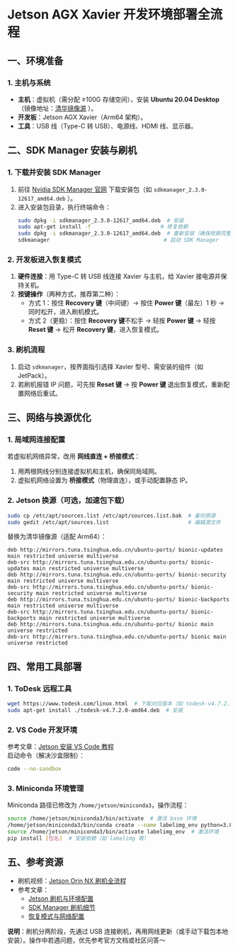 # Jetson AGX Xavier 开发环境部署全流程  

## 一、环境准备  
### 1. 主机与系统  
- **主机**：虚拟机（需分配 ≥100G 存储空间），安装 **Ubuntu 20.04 Desktop**（镜像地址：[清华镜像源](https://mirrors.tuna.tsinghua.edu.cn/ubuntu-releases/20.04.6/ubuntu-20.04.6-desktop-amd64.iso) ）。  
- **开发板**：Jetson AGX Xavier（Arm64 架构）。  
- **工具**：USB 线（Type-C 转 USB）、电源线、HDMI 线、显示器。  


## 二、SDK Manager 安装与刷机  

### 1. 下载并安装 SDK Manager  
1. 前往 [Nvidia SDK Manager 官网](https://developer.nvidia.com/sdk-manager) 下载安装包（如 `sdkmanager_2.3.0-12617_amd64.deb` ）。  
2. 进入安装包目录，执行终端命令：  
   ```bash  
   sudo dpkg -i sdkmanager_2.3.0-12617_amd64.deb  # 安装  
   sudo apt-get install -f                      # 修复依赖  
   sudo dpkg -i sdkmanager_2.3.0-12617_amd64.deb  # 重新安装（确保依赖完整）  
   sdkmanager                                    # 启动 SDK Manager  
   ```  


### 2. 开发板进入恢复模式  
1. **硬件连接**：用 Type-C 转 USB 线连接 Xavier 与主机，给 Xavier 接电源并保持关机。  
2. **按键操作**（两种方式，推荐第二种）：  
   - 方式 1：按住 **Recovery 键**（中间键）→ 按住 **Power 键**（最左）1 秒 → 同时松开，进入刷机模式。  
   - 方式 2（更稳）：按住 **Recovery 键**不松手 → 轻按 **Power 键** → 轻按 **Reset 键** → 松开 **Recovery 键**，进入恢复模式。  


### 3. 刷机流程  
1. 启动 `sdkmanager`，按界面指引选择 Xavier 型号、需安装的组件（如 JetPack）。  
2. 若刷机报错 IP 问题，可先按 **Reset 键** → 按 **Power 键** 退出恢复模式，重新配置网络后重试。  


## 三、网络与换源优化  

### 1. 局域网连接配置  
若虚拟机网络异常，改用 **网线直连 + 桥接模式**：  
1. 用两根网线分别连接虚拟机和主机，确保同局域网。  
2. 虚拟机网络设置为 **桥接模式**（物理直连），或手动配置静态 IP。  


### 2. Jetson 换源（可选，加速包下载）  
```bash  
sudo cp /etc/apt/sources.list /etc/apt/sources.list.bak  # 备份原源  
sudo gedit /etc/apt/sources.list                         # 编辑源文件  
```  
替换为清华镜像源（适配 Arm64）：  
```  
deb http://mirrors.tuna.tsinghua.edu.cn/ubuntu-ports/ bionic-updates main restricted universe multiverse  
deb-src http://mirrors.tuna.tsinghua.edu.cn/ubuntu-ports/ bionic-updates main restricted universe multiverse  
deb http://mirrors.tuna.tsinghua.edu.cn/ubuntu-ports/ bionic-security main restricted universe multiverse  
deb-src http://mirrors.tuna.tsinghua.edu.cn/ubuntu-ports/ bionic-security main restricted universe multiverse  
deb http://mirrors.tuna.tsinghua.edu.cn/ubuntu-ports/ bionic-backports main restricted universe multiverse  
deb-src http://mirrors.tuna.tsinghua.edu.cn/ubuntu-ports/ bionic-backports main restricted universe multiverse  
deb http://mirrors.tuna.tsinghua.edu.cn/ubuntu-ports/ bionic main universe restricted  
deb-src http://mirrors.tuna.tsinghua.edu.cn/ubuntu-ports/ bionic main universe restricted  
```  


## 四、常用工具部署  

### 1. ToDesk 远程工具  
```bash  
wget https://www.todesk.com/linux.html  # 下载对应版本（如 todesk-v4.7.2.0-amd64.deb）  
sudo apt-get install ./todesk-v4.7.2.0-amd64.deb  # 安装  
```  


### 2. VS Code 开发环境  
参考文章：[Jetson 安装 VS Code 教程](https://blog.csdn.net/weixin_52562858/article/details/142533523)  
启动命令（解决沙盒限制）：  
```bash  
code --no-sandbox  
```  


### 3. Miniconda 环境管理  
Miniconda 路径已修改为 `/home/jetson/miniconda3`，操作流程：  
```bash  
source /home/jetson/miniconda3/bin/activate  # 激活 base 环境  
/home/jetson/miniconda3/bin/conda create --name labelimg_env python=3.8  # 创建新环境  
source /home/jetson/miniconda3/bin/activate labelimg_env  # 激活环境  
pip install [包名]  # 安装依赖（如 labelimg 等）  
```  


## 五、参考资源  
- 刷机视频：[Jetson Orin NX 刷机全流程](https://www.bilibili.com/video/BV1DMTWzSEto)  
- 参考文章：  
  - [Jetson 刷机与环境配置](https://blog.csdn.net/m0_73997099/article/details/127167996)  
  - [SDK Manager 刷机细节](https://blog.csdn.net/wbzhang233/article/details/104283451)  
  - [恢复模式与网络配置](https://blog.csdn.net/FSKEps/article/details/106558205)  


**说明**：刷机分两阶段，先通过 USB 连接刷机，再用网线更新（或手动下载包本地安装）。操作中若遇问题，优先参考官方文档或社区问答～